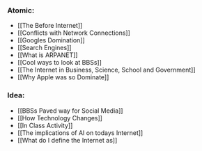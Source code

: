 
### Atomic:
- [[The Before Internet]]
- [[Conflicts with Network Connections]]
- [[Googles Domination]]
- [[Search Engines]]
- [[What is ARPANET]]
- [[Cool ways to look at BBSs]]
- [[The Internet in Business, Science, School and Government]]
- [[Why Apple was so Dominate]]

### Idea:
- [[BBSs Paved way for Social Media]]
- [[How Technology Changes]]
- [[In Class Activity]]
- [[The implications of AI on todays Internet]]
- [[What do I define the Internet as]]
